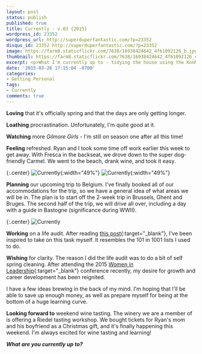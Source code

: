 ```yaml
---
layout: post
status: publish
published: true
title: Currently - v.03 {2015}
wordpress_id: 23352
wordpress_url: http://superduperfantastic.com/?p=23352
disqus_id: 23352 http://superduperfantastic.com/?p=23352
image: https://farm8.staticflickr.com/7638/16938424642_4f61092126_b.jpg
thumbnail: https://farm8.staticflickr.com/7638/16938424642_4f61092126_q.jpg
excerpt: <p>What I'm currently up to - tidying the house using the KonMari method, working out via Pop Physique and ClassPass and wishing for more hours of sleep.</p>
date: '2015-03-26 17:15:04 -0700'
categories:
- Getting Personal
tags: 
- Currently
comments: true
---
```

**Loving** that it's officially spring and that the days are only getting longer.

**Loathing** procrastination. Unfortunately, I'm quite good at it.

**Watching** more _Gilmore Girls_ - I'm still on season one after all this time!

**Feeling** refreshed. Ryan and I took some time off work earlier this week to get away. With Fresca in the backseat, we drove down to the super dog-friendly Carmel. We went to the beach, drank wine, and took it easy.

{:.center}
![Currently](https://farm8.staticflickr.com/7638/16938424642_4f61092126.jpg){:width="49%"} ![Currently](https://farm9.staticflickr.com/8684/16938778021_84f2aa4be0.jpg){:width="49%"}

**Planning** our upcoming trip to Belgium. I've finally booked all of our accommodations for the trip, so we have a general idea of what areas we will be in. The plan is to start off the 2-week trip in Brussels, Ghent and Bruges. The second half of the trip, we will drive all over, including a day with a guide in Bastogne (significance during WWII).

{:.center}
![Currently](https://farm8.staticflickr.com/7603/16732418207_996053850a_b.jpg)

**Working** on a life audit. After reading [this post](https://medium.com/@xsvengoechea/how-and-why-to-do-a-life-audit-1d8bfbe1798){:target="_blank"}, I've been inspired to take on this task myself. It resembles the 101 in 1001 lists I used to do.

**Wishing** for clarity. The reason I did the life audit was to do a bit of self spring cleaning. After attending the 2015 [Women in Leadership](http://www.wilconference.org/ "Women in Leadership Conference"){:target="_blank"} conference recently, my desire for growth and career development has been reignited.

I have a few ideas brewing in the back of my mind. I'm hoping that I'll be able to save up enough money, as well as prepare myself for being at the bottom of a huge learning curve.

**Looking forward to** weekend wine tasting. The winery we are a member of is offering a Riedel tasting workshop. We bought tickets for Ryan's mom and his boyfriend as a Christmas gift, and it's finally happening this weekend. I'm always excited for wine tasting and learning!

_**What are you currently up to?**_
